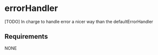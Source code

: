 errorHandler
=============

[TODO]
In charge to handle error a nicer way than the defaultErrorHandler

## Requirements

NONE